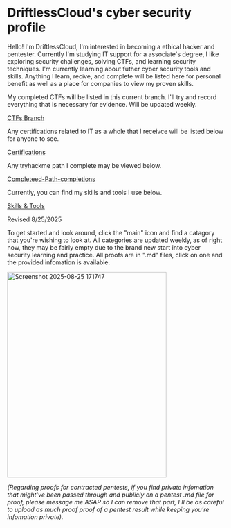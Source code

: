 # DriftlessCloud's cyber security profile
Hello! I'm DriftlessCloud, I'm interested in becoming a ethical hacker and pentester. Currently I'm studying IT support for a associate's degree, I like exploring security challenges, solving CTFs, and learning security techniques. I'm currently learning about futher cyber security tools and skills. Anything I learn, recive, and complete will be listed here for personal benefit as well as a place for companies to view my proven skills.

My completed CTFs will be listed in this current branch. I'll try and record everything that is necessary for evidence. Will be updated weekly.

[CTFs Branch](https://github.com/DriftlessCloud1/DriftlessCloud/tree/CTFs)

Any certifications related to IT as a whole that I receivce will be listed below for anyone to see.

[Certifications](https://github.com/DriftlessCloud1/DriftlessCloud/tree/Certifications)

Any tryhackme path I complete may be viewed below.

[Completeed-Path-completions](https://github.com/DriftlessCloud1/DriftlessCloud/tree/Completeed-Path-completions)

Currently, you can find my skills and tools I use below.

[Skills & Tools](https://github.com/DriftlessCloud1/DriftlessCloud/tree/Skills-%26-Tools)

Revised 8/25/2025

To get started and look around, click the "main" icon and find a catagory that you're wishing to look at. All categories are updated weekly, as of right now, they may be fairly empty due to the brand new start into cyber security learning and practice. All proofs are in ".md" files, click on one and the provided infomation is available.

<img width="368" height="474" alt="Screenshot 2025-08-25 171747" src="https://github.com/user-attachments/assets/72836f74-81cd-404f-9ba2-3b9b0150897d" />

*(Regarding proofs for contracted pentests, if you find private infomation that might've been passed through and publicly on a pentest .md file for proof, please message me ASAP so I can remove that part, I'll be as careful to upload as much proof proof of a pentest result while keeping you're infomation private).*
